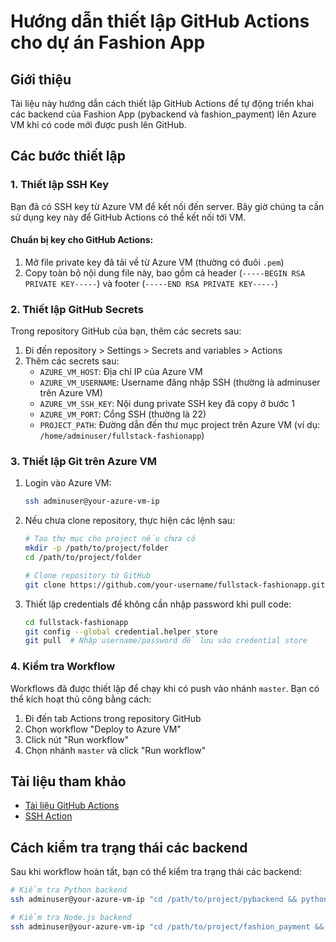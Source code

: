 # Hướng dẫn thiết lập GitHub Actions cho dự án Fashion App

## Giới thiệu

Tài liệu này hướng dẫn cách thiết lập GitHub Actions để tự động triển khai các backend của Fashion App (pybackend và fashion_payment) lên Azure VM khi có code mới được push lên GitHub.

## Các bước thiết lập

### 1. Thiết lập SSH Key

Bạn đã có SSH key từ Azure VM để kết nối đến server. Bây giờ chúng ta cần sử dụng key này để GitHub Actions có thể kết nối tới VM.

#### Chuẩn bị key cho GitHub Actions:

1. Mở file private key đã tải về từ Azure VM (thường có đuôi `.pem`)
2. Copy toàn bộ nội dung file này, bao gồm cả header (`-----BEGIN RSA PRIVATE KEY-----`) và footer (`-----END RSA PRIVATE KEY-----`)

### 2. Thiết lập GitHub Secrets

Trong repository GitHub của bạn, thêm các secrets sau:

1. Đi đến repository > Settings > Secrets and variables > Actions
2. Thêm các secrets sau:
   - `AZURE_VM_HOST`: Địa chỉ IP của Azure VM
   - `AZURE_VM_USERNAME`: Username đăng nhập SSH (thường là adminuser trên Azure VM)
   - `AZURE_VM_SSH_KEY`: Nội dung private SSH key đã copy ở bước 1
   - `AZURE_VM_PORT`: Cổng SSH (thường là 22)
   - `PROJECT_PATH`: Đường dẫn đến thư mục project trên Azure VM (ví dụ: `/home/adminuser/fullstack-fashionapp`)

### 3. Thiết lập Git trên Azure VM

1. Login vào Azure VM:
   ```bash
   ssh adminuser@your-azure-vm-ip
   ```

2. Nếu chưa clone repository, thực hiện các lệnh sau:
   ```bash
   # Tạo thư mục cho project nếu chưa có
   mkdir -p /path/to/project/folder
   cd /path/to/project/folder
   
   # Clone repository từ GitHub
   git clone https://github.com/your-username/fullstack-fashionapp.git
   ```

3. Thiết lập credentials để không cần nhập password khi pull code:
   ```bash
   cd fullstack-fashionapp
   git config --global credential.helper store
   git pull  # Nhập username/password để lưu vào credential store
   ```

### 4. Kiểm tra Workflow

Workflows đã được thiết lập để chạy khi có push vào nhánh `master`. Bạn có thể kích hoạt thủ công bằng cách:

1. Đi đến tab Actions trong repository GitHub
2. Chọn workflow "Deploy to Azure VM" 
3. Click nút "Run workflow"
4. Chọn nhánh `master` và click "Run workflow"

## Tài liệu tham khảo

- [Tài liệu GitHub Actions](https://docs.github.com/en/actions)
- [SSH Action](https://github.com/appleboy/ssh-action)

## Cách kiểm tra trạng thái các backend

Sau khi workflow hoàn tất, bạn có thể kiểm tra trạng thái các backend:

```bash
# Kiểm tra Python backend
ssh adminuser@your-azure-vm-ip "cd /path/to/project/pybackend && python run_azure_server.py --action status"

# Kiểm tra Node.js backend
ssh adminuser@your-azure-vm-ip "cd /path/to/project/fashion_payment && node run_azure_server.js status"
```
